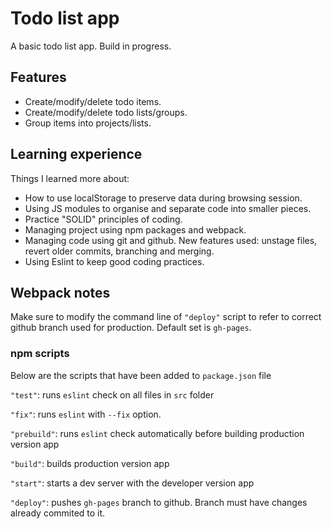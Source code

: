 # Todo list app

A basic todo list app. Build in progress.

## Features

* Create/modify/delete todo items.
* Create/modify/delete todo lists/groups.
* Group items into projects/lists.

## Learning experience

Things I learned more about:
* How to use localStorage to preserve data during browsing session.
* Using JS modules to organise and separate code into smaller pieces.
* Practice "SOLID" principles of coding.
* Managing project using npm packages and webpack.
* Managing code using git and github. New features used: unstage files, revert older commits, branching and merging.
* Using Eslint to keep good coding practices.

## Webpack notes

Make sure to modify the command line of `"deploy"` script to refer to correct github branch used for production. Default set is `gh-pages`.

### npm scripts

Below are the scripts that have been added to `package.json` file

`"test"`: runs `eslint` check on all files in `src` folder

`"fix"`: runs `eslint` with `--fix` option.

`"prebuild"`: runs `eslint` check automatically before building production version app

`"build"`: builds production version app

`"start"`: starts a dev server with the developer version app

`"deploy"`: pushes `gh-pages` branch to github. Branch must have changes already commited to it.
